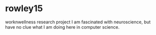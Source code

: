 # rowley15
worknwellness research project
I am fascinated with neuroscience, but have no clue what I am doing here in computer science.
